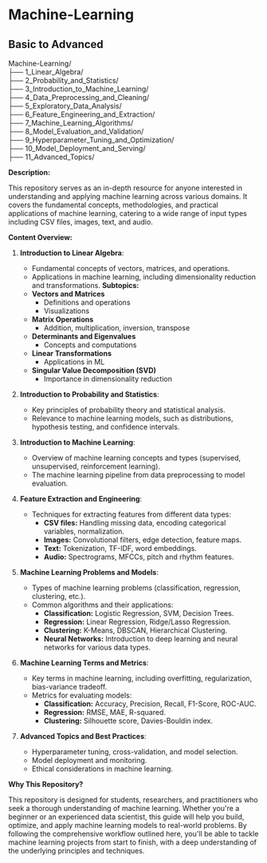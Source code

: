 # Machine-Learning
## Basic to Advanced

Machine-Learning/<br/>
├── 1_Linear_Algebra/ <br/>
├── 2_Probability_and_Statistics/ <br/>
├── 3_Introduction_to_Machine_Learning/<br/>
├── 4_Data_Preprocessing_and_Cleaning/<br/>
├── 5_Exploratory_Data_Analysis/<br/>
├── 6_Feature_Engineering_and_Extraction/<br/>
├── 7_Machine_Learning_Algorithms/<br/>
├── 8_Model_Evaluation_and_Validation/<br/>
├── 9_Hyperparameter_Tuning_and_Optimization/<br/>
├── 10_Model_Deployment_and_Serving/<br/>
├── 11_Advanced_Topics/<br/>


**Description:**

This repository serves as an in-depth resource for anyone interested in understanding and applying machine learning across various domains. It covers the fundamental concepts, methodologies, and practical applications of machine learning, catering to a wide range of input types including CSV files, images, text, and audio.

**Content Overview:**

1. **Introduction to Linear Algebra**:
   - Fundamental concepts of vectors, matrices, and operations.
   - Applications in machine learning, including dimensionality reduction and transformations.
   **Subtopics:**
   - **Vectors and Matrices**
     - Definitions and operations
     - Visualizations
   - **Matrix Operations**
     - Addition, multiplication, inversion, transpose
   - **Determinants and Eigenvalues**
     - Concepts and computations
   - **Linear Transformations**
     - Applications in ML
   - **Singular Value Decomposition (SVD)**
     - Importance in dimensionality reduction

2. **Introduction to Probability and Statistics**:
   - Key principles of probability theory and statistical analysis.
   - Relevance to machine learning models, such as distributions, hypothesis testing, and confidence intervals.

3. **Introduction to Machine Learning**:
   - Overview of machine learning concepts and types (supervised, unsupervised, reinforcement learning).
   - The machine learning pipeline from data preprocessing to model evaluation.

4. **Feature Extraction and Engineering**:
   - Techniques for extracting features from different data types:
     - **CSV files:** Handling missing data, encoding categorical variables, normalization.
     - **Images:** Convolutional filters, edge detection, feature maps.
     - **Text:** Tokenization, TF-IDF, word embeddings.
     - **Audio:** Spectrograms, MFCCs, pitch and rhythm features.

5. **Machine Learning Problems and Models**:
   - Types of machine learning problems (classification, regression, clustering, etc.).
   - Common algorithms and their applications:
     - **Classification:** Logistic Regression, SVM, Decision Trees.
     - **Regression:** Linear Regression, Ridge/Lasso Regression.
     - **Clustering:** K-Means, DBSCAN, Hierarchical Clustering.
     - **Neural Networks:** Introduction to deep learning and neural networks for various data types.

6. **Machine Learning Terms and Metrics**:
   - Key terms in machine learning, including overfitting, regularization, bias-variance tradeoff.
   - Metrics for evaluating models:
     - **Classification:** Accuracy, Precision, Recall, F1-Score, ROC-AUC.
     - **Regression:** RMSE, MAE, R-squared.
     - **Clustering:** Silhouette score, Davies-Bouldin index.

7. **Advanced Topics and Best Practices**:
   - Hyperparameter tuning, cross-validation, and model selection.
   - Model deployment and monitoring.
   - Ethical considerations in machine learning.

**Why This Repository?**

This repository is designed for students, researchers, and practitioners who seek a thorough understanding of machine learning. Whether you're a beginner or an experienced data scientist, this guide will help you build, optimize, and apply machine learning models to real-world problems. By following the comprehensive workflow outlined here, you'll be able to tackle machine learning projects from start to finish, with a deep understanding of the underlying principles and techniques.

